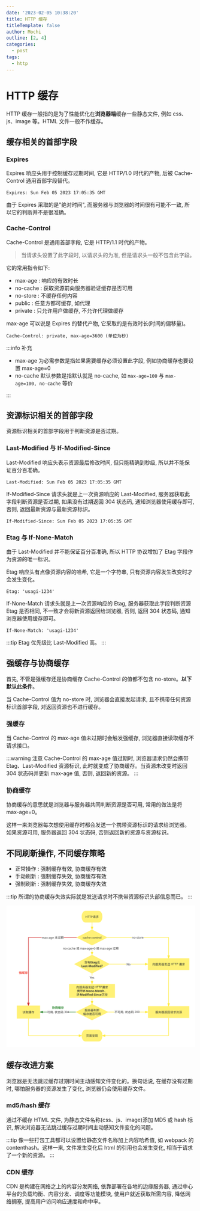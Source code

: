 ```yaml
---
date: '2023-02-05 10:38:20'
title: HTTP 缓存
titleTemplate: false
author: Mochi
outline: [2, 4]
categories:
  - post
tags:
  - http
---
```


# HTTP 缓存

HTTP 缓存一般指的是为了性能优化在**浏览器端**缓存一些静态文件, 例如 css、js、image 等。<f>HTML 文件一般不作缓存。</f>

## 缓存相关的首部字段

### Expires

Expires 响应头用于控制缓存过期时间, 它是 HTTP/1.0 时代的产物, 后被 Cache-Control 通用首部字段替代。

```text
Expires: Sun Feb 05 2023 17:05:35 GMT
```

<f>由于 Expires 采取的是"绝对时间", 而服务器与浏览器的时间很有可能不一致, 所以它的判断并不是很准确。</f>

### Cache-Control

Cache-Control 是通用首部字段, 它是 HTTP/1.1 时代的产物。

> 当请求头设置了此字段时, 以请求头的为准, 但是请求头一般不包含此字段。

它的常用指令如下:

- max-age<Badge type="tip" text="必需参数" /> : 响应的有效时长
- no-cache<Badge type="tip" text="默认参数" /> : 获取资源前向服务器验证缓存是否可用
- no-store : 不缓存任何内容
- public : 任意方都可缓存, 如代理
- private<Badge type="tip" text="默认参数" /> : 只允许用户做缓存, 不允许代理做缓存

<f>max-age 可以说是 Expires 的替代产物, 它采取的是有效时长(时间的偏移量)。</f>

```text
Cache-Control: private, max-age=3600 (单位为秒)
```

:::info 补充

- max-age 为必需参数是指如果需要缓存必须设置此字段, 例如协商缓存也要设置 max-age=0
- no-cache 默认参数是指默认就是 no-cache, 如 `max-age=100` 与 `max-age=100, no-cache` 等价

:::

## 资源标识相关的首部字段

资源标识相关的首部字段用于判断资源是否过期。

### Last-Modified 与 If-Modified-Since

Last-Modified 响应头表示资源最后修改时间, 但<f>只能精确到秒级</f>, 所以并不能保证百分百准确。

```text
Last-Modified: Sun Feb 05 2023 17:05:35 GMT
```

If-Modified-Since 请求头就是上一次资源响应的 Last-Modified, 服务器获取此字段判断资源是否过期, 如果没有过期返回 304 状态码, 通知浏览器使用缓存即可, 否则, 返回最新资源与最新资源标识。

```text
If-Modified-Since: Sun Feb 05 2023 17:05:35 GMT
```

### Etag 与 If-None-Match

由于 Last-Modified 并不能保证百分百准确, 所以 HTTP 协议增加了 Etag 字段作为资源的唯一标识。

<f>Etag 响应头有点像资源内容的哈希, 它是一个字符串, 只有资源内容发生改变时才会发生变化。</f>

```text
Etag: 'usagi-1234'
```

If-None-Match 请求头就是上一次资源响应的 Etag, 服务器获取此字段判断资源 Etag 是否相同, 不一致才会将新资源返回给浏览器, 否则, 返回 304 状态码, 通知浏览器使用缓存即可。

```text
If-None-Match: 'usagi-1234'
```

:::tip
Etag 优先级比 Last-Modified 高。
:::

## 强缓存与协商缓存

<f>首先, 不管是强缓存还是协商缓存 Cache-Control 的值都不包含 no-store。</f>**以下默认此条件**。

当 Cache-Control 值为 no-store 时, 浏览器会直接发起请求, 且不携带任何资源标识首部字段, 对返回资源也不进行缓存。

### 强缓存

当 Cache-Control 的 max-age 值未过期时会触发强缓存, 浏览器直接读取缓存不请求接口。

:::warning 注意
Cache-Control 的 max-age 值过期时, 浏览器请求仍然会携带 Etag、Last-Modified 资源标识, 此时就变成了协商缓存。当资源未改变时返回 304 状态码并更新 max-age 值, 否则, 返回新的资源。
:::

### 协商缓存

协商缓存的意思就是浏览器与服务器共同判断资源是否可用, 常用的做法是将 max-age=0。

这样一来浏览器每次想使用缓存时都会发送一个携带资源标识的请求给浏览器。 如果资源可用, 服务器返回 304 状态码, 否则返回新的资源与资源标识。

## 不同刷新操作, 不同缓存策略

- 正常操作 : 强制缓存有效, 协商缓存有效
- 手动刷新 : 强制缓存失效, 协商缓存有效
- 强制刷新 : 强制缓存失效, 协商缓存失效

:::tip
所谓的协商缓存失效实际就是发送请求时不携带资源标识头部信息而已。
:::

![HTTP 缓存](../../images/POSTS/http/002_http-cache.svg)

## 缓存改进方案

<f>浏览器是无法跳过缓存过期时间主动感知文件变化的。</f>换句话说, 在缓存没有过期时, 哪怕服务器的资源发生了变化, 浏览器仍会使用缓存文件。

### md5/hash 缓存

通过不缓存 HTML 文件, 为静态文件名称(css、js、image)添加 MD5 或 hash 标识, 解决浏览器无法跳过缓存过期时间主动感知文件变化的问题。

:::tip
像一些打包工具都可以设置给静态文件名称加上内容哈希值, 如 webpack 的 contenthash。这样一来, 文件发生变化后 html 的引用也会发生变化, 相当于请求了一个新的资源。
:::

### CDN 缓存

CDN 是构建在网络之上的内容分发网络, 依靠部署在各地的边缘服务器, 通过中心平台的负载均衡、内容分发、调度等功能模块, 使用户就近获取所需内容, 降低网络拥塞, 提高用户访问响应速度和命中率。
